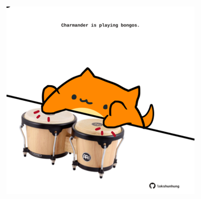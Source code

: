 <!-- built at 02/01/2023, 13:04:41 UTC -->
<p align="center">
  <img width="500" height="500" src="./ReadmeImage.svg">
</p>
